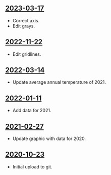 ## [2023-03-17](https://github.com/faktaoklimatu/graphics/blob/3f4d5bec95165d677a858ae247600402d12d9828/data-visualization/infographics/climate-indicators/czechia/annual-average-temperature-in-czechia/cs-teplota-cr.ai)

- Correct axis.
- Edit grays.

## [2022-11-22](https://github.com/faktaoklimatu/graphics/blob/f1583749f9d86af51962b036990ed87779b22fd8/data-visualization/infographics/climate-indicators/czechia/annual-average-temperature-in-czechia/cs-teplota-cr.ai)

- Edit gridlines.

## [2022-03-14](https://github.com/faktaoklimatu/graphics/blob/4d8c1aa13ebbe293374ce82dcb7a41665473b3a8/data-visualization/climate-indicators/czechia/annual-average-temperature-in-czechia/cs-teplota-cr.ai)

- Update average annual temperature of 2021.

## [2022-01-11](https://github.com/faktaoklimatu/graphics/blob/bb537b03e360c560026a91678661dadbbbf381d0/data-visualization/climate-indicators/czechia/annual-average-temperature-in-czechia/cs-teplota-cr.ai)

- Add data for 2021.

## [2021-02-27](https://github.com/faktaoklimatu/graphics/blob/adefb31b63777cf27201c761c1f134d9d4c3ba09/data-visualization/climate-indicators/czechia/annual-average-temperature-in-czechia/cs-teplota-cr.ai)

- Update graphic with data for 2020.

## [2020-10-23](https://github.com/faktaoklimatu/graphics/blob/b253427fcc97a23462362b3a7615fba73ef8dc32/Data%20visualization/Climate%20indicators/Czechia/Annual%20average%20temperature%20in%20Czechia/cs-teplota-cr.ai)

- Initial upload to git.

